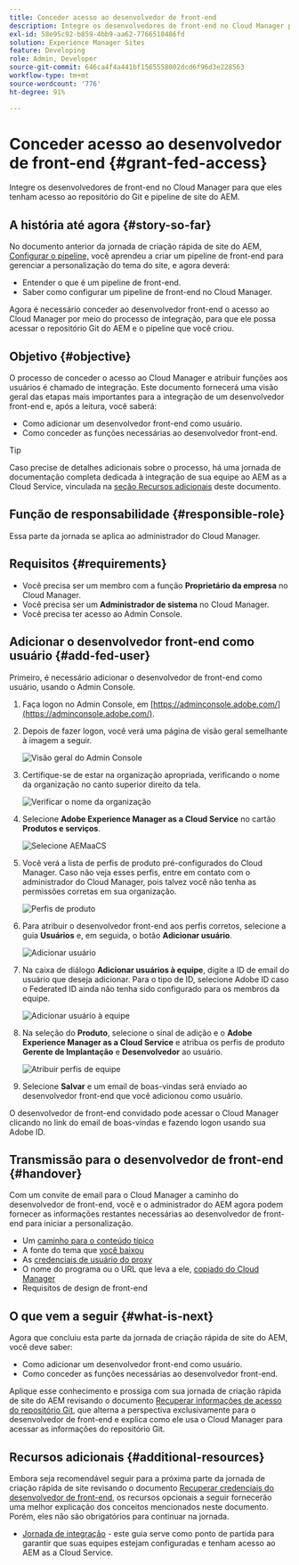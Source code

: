 ```yaml
---
title: Conceder acesso ao desenvolvedor de front-end
description: Integre os desenvolvedores de front-end no Cloud Manager para que eles tenham acesso ao repositório do Git e pipeline de site do AEM.
exl-id: 58e95c92-b859-4bb9-aa62-7766510486fd
solution: Experience Manager Sites
feature: Developing
role: Admin, Developer
source-git-commit: 646ca4f4a441bf1565558002dcd6f96d3e228563
workflow-type: tm+mt
source-wordcount: '776'
ht-degree: 91%

---
```


# Conceder acesso ao desenvolvedor de front-end {#grant-fed-access}

Integre os desenvolvedores de front-end no Cloud Manager para que eles tenham acesso ao repositório do Git e pipeline de site do AEM.

## A história até agora {#story-so-far}

No documento anterior da jornada de criação rápida de site do AEM, [Configurar o pipeline,](pipeline-setup.md) você aprendeu a criar um pipeline de front-end para gerenciar a personalização do tema do site, e agora deverá:

* Entender o que é um pipeline de front-end.
* Saber como configurar um pipeline de front-end no Cloud Manager.

Agora é necessário conceder ao desenvolvedor front-end o acesso ao Cloud Manager por meio do processo de integração, para que ele possa acessar o repositório Git do AEM e o pipeline que você criou.

## Objetivo {#objective}

O processo de conceder o acesso ao Cloud Manager e atribuir funções aos usuários é chamado de integração. Este documento fornecerá uma visão geral das etapas mais importantes para a integração de um desenvolvedor front-end e, após a leitura, você saberá:

* Como adicionar um desenvolvedor front-end como usuário.
* Como conceder as funções necessárias ao desenvolvedor front-end.

>[!TIP]
>
>Caso precise de detalhes adicionais sobre o processo, há uma jornada de documentação completa dedicada à integração de sua equipe ao AEM as a Cloud Service, vinculada na [seção Recursos adicionais](#additional-resources) deste documento.

## Função de responsabilidade {#responsible-role}

Essa parte da jornada se aplica ao administrador do Cloud Manager.

## Requisitos {#requirements}

* Você precisa ser um membro com a função **Proprietário da empresa** no Cloud Manager.
* Você precisa ser um **Administrador de sistema** no Cloud Manager.
* Você precisa ter acesso ao Admin Console.

## Adicionar o desenvolvedor front-end como usuário {#add-fed-user}

Primeiro, é necessário adicionar o desenvolvedor de front-end como usuário, usando o Admin Console.

1. Faça logon no Admin Console, em [https://adminconsole.adobe.com/](https://adminconsole.adobe.com/).

1. Depois de fazer logon, você verá uma página de visão geral semelhante à imagem a seguir.

   ![Visão geral do Admin Console](assets/admin-console.png)

1. Certifique-se de estar na organização apropriada, verificando o nome da organização no canto superior direito da tela.

   ![Verificar o nome da organização](assets/correct-org.png)

1. Selecione **Adobe Experience Manager as a Cloud Service** no cartão **Produtos e serviços**.

   ![Selecione AEMaaCS](assets/select-aemaacs.png)

1. Você verá a lista de perfis de produto pré-configurados do Cloud Manager. Caso não veja esses perfis, entre em contato com o administrador do Cloud Manager, pois talvez você não tenha as permissões corretas em sua organização.

   ![Perfis de produto](assets/product-profiles.png)

1. Para atribuir o desenvolvedor front-end aos perfis corretos, selecione a guia **Usuários** e, em seguida, o botão **Adicionar usuário**.

   ![Adicionar usuário](assets/add-user.png)

1. Na caixa de diálogo **Adicionar usuários à equipe**, digite a ID de email do usuário que deseja adicionar. Para o tipo de ID, selecione Adobe ID caso o Federated ID ainda não tenha sido configurado para os membros da equipe.

   ![Adicionar usuário à equipe](assets/add-to-team.png)

1. Na seleção do **Produto**, selecione o sinal de adição e o **Adobe Experience Manager as a Cloud Service** e atribua os perfis de produto **Gerente de Implantação** e **Desenvolvedor** ao usuário.

   ![Atribuir perfis de equipe](assets/assign-team.png)

1. Selecione **Salvar** e um email de boas-vindas será enviado ao desenvolvedor front-end que você adicionou como usuário.

O desenvolvedor de front-end convidado pode acessar o Cloud Manager clicando no link do email de boas-vindas e fazendo logon usando sua Adobe ID.

## Transmissão para o desenvolvedor de front-end {#handover}

Com um convite de email para o Cloud Manager a caminho do desenvolvedor de front-end, você e o administrador do AEM agora podem fornecer as informações restantes necessárias ao desenvolvedor de front-end para iniciar a personalização.

* Um [caminho para o conteúdo típico](#example-page)
* A fonte do tema que [você baixou](#download-theme)
* As [credenciais de usuário do proxy](#proxy-user)
* O nome do programa ou o URL que leva a ele, [copiado do Cloud Manager](pipeline-setup.md#login)
* Requisitos de design de front-end

## O que vem a seguir {#what-is-next}

Agora que concluiu esta parte da jornada de criação rápida de site do AEM, você deve saber:

* Como adicionar um desenvolvedor front-end como usuário.
* Como conceder as funções necessárias ao desenvolvedor front-end.

Aplique esse conhecimento e prossiga com sua jornada de criação rápida de site do AEM revisando o documento [Recuperar informações de acesso do repositório Git,](retrieve-access.md) que alterna a perspectiva exclusivamente para o desenvolvedor de front-end e explica como ele usa o Cloud Manager para acessar as informações do repositório Git.

## Recursos adicionais {#additional-resources}

Embora seja recomendável seguir para a próxima parte da jornada de criação rápida de site revisando o documento [Recuperar credenciais do desenvolvedor de front-end,](retrieve-access.md) os recursos opcionais a seguir fornecerão uma melhor explicação dos conceitos mencionados neste documento. Porém, eles não são obrigatórios para continuar na jornada.

* [Jornada de integração](/help/journey-onboarding/overview.md) - este guia serve como ponto de partida para garantir que suas equipes estejam configuradas e tenham acesso ao AEM as a Cloud Service.

